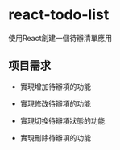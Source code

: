 # react-todo-list

使用React創建一個待辦清單應用


## 项目需求

- 實現增加待辦項的功能

- 實現修改待辦項的功能

- 實現切換待辦項狀態的功能

- 實現刪除待辦項的功能